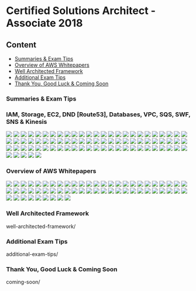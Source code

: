 # Certified Solutions Architect - Associate 2018

## Content

* [Summaries & Exam Tips](#summ)
* [Overview of AWS Whitepapers](#overview-of-aws-whitepapers)
* [Well Architected Framework](#waf)
* [Additional Exam Tips](#tips)
* [Thank You, Good Luck & Coming Soon](#soon)



### <a id="summ"></a>Summaries & Exam Tips 
### IAM, Storage, EC2, DND [Route53], Databases, VPC, SQS, SWF, SNS & Kinesis

![](summaries-and-exam-tips/Screenshot%20from%202018-02-04%2021-07-28.png)
![](summaries-and-exam-tips/Screenshot%20from%202018-02-04%2021-07-44.png)
![](summaries-and-exam-tips/Screenshot%20from%202018-02-04%2021-07-51.png)
![](summaries-and-exam-tips/Screenshot%20from%202018-02-04%2021-08-01.png)
![](summaries-and-exam-tips/Screenshot%20from%202018-02-04%2021-08-36.png)
![](summaries-and-exam-tips/Screenshot%20from%202018-02-04%2021-08-47.png)
![](summaries-and-exam-tips/Screenshot%20from%202018-02-04%2021-08-58.png)
![](summaries-and-exam-tips/Screenshot%20from%202018-02-04%2021-09-45.png)
![](summaries-and-exam-tips/Screenshot%20from%202018-02-04%2021-10-27.png)
![](summaries-and-exam-tips/Screenshot%20from%202018-02-04%2021-10-34.png)
![](summaries-and-exam-tips/Screenshot%20from%202018-02-04%2021-10-43.png)
![](summaries-and-exam-tips/Screenshot%20from%202018-02-04%2021-10-50.png)
![](summaries-and-exam-tips/Screenshot%20from%202018-02-04%2021-11-00.png)
![](summaries-and-exam-tips/Screenshot%20from%202018-02-04%2021-11-07.png)
![](summaries-and-exam-tips/Screenshot%20from%202018-02-04%2021-11-19.png)
![](summaries-and-exam-tips/Screenshot%20from%202018-02-04%2021-11-30.png)
![](summaries-and-exam-tips/Screenshot%20from%202018-02-04%2021-11-39.png)
![](summaries-and-exam-tips/Screenshot%20from%202018-02-04%2021-12-08.png)
![](summaries-and-exam-tips/Screenshot%20from%202018-02-04%2021-12-29.png)
![](summaries-and-exam-tips/Screenshot%20from%202018-02-04%2021-13-15.png)
![](summaries-and-exam-tips/Screenshot%20from%202018-02-04%2021-13-19.png)
![](summaries-and-exam-tips/Screenshot%20from%202018-02-04%2021-13-37.png)
![](summaries-and-exam-tips/Screenshot%20from%202018-02-04%2021-14-05.png)
![](summaries-and-exam-tips/Screenshot%20from%202018-02-04%2021-14-15.png)
![](summaries-and-exam-tips/Screenshot%20from%202018-02-04%2021-14-23.png)
![](summaries-and-exam-tips/Screenshot%20from%202018-02-04%2021-14-35.png)
![](summaries-and-exam-tips/Screenshot%20from%202018-02-04%2021-14-44.png)
![](summaries-and-exam-tips/Screenshot%20from%202018-02-04%2021-15-21.png)
![](summaries-and-exam-tips/Screenshot%20from%202018-02-04%2021-15-29.png)
![](summaries-and-exam-tips/Screenshot%20from%202018-02-04%2021-15-35.png)
![](summaries-and-exam-tips/Screenshot%20from%202018-02-04%2021-15-44.png)
![](summaries-and-exam-tips/Screenshot%20from%202018-02-04%2021-16-12.png)
![](summaries-and-exam-tips/Screenshot%20from%202018-02-04%2021-16-25.png)
![](summaries-and-exam-tips/Screenshot%20from%202018-02-04%2021-16-49.png)
![](summaries-and-exam-tips/Screenshot%20from%202018-02-04%2021-16-59.png)
![](summaries-and-exam-tips/Screenshot%20from%202018-02-04%2021-17-06.png)
![](summaries-and-exam-tips/Screenshot%20from%202018-02-04%2021-17-15.png)
![](summaries-and-exam-tips/Screenshot%20from%202018-02-04%2021-17-36.png)
![](summaries-and-exam-tips/Screenshot%20from%202018-02-04%2021-17-41.png)
![](summaries-and-exam-tips/Screenshot%20from%202018-02-04%2021-17-58.png)
![](summaries-and-exam-tips/Screenshot%20from%202018-02-04%2021-18-09.png)
![](summaries-and-exam-tips/Screenshot%20from%202018-02-04%2021-19-10.png)
![](summaries-and-exam-tips/Screenshot%20from%202018-02-04%2021-19-26.png)
![](summaries-and-exam-tips/Screenshot%20from%202018-02-04%2021-19-29.png)
![](summaries-and-exam-tips/Screenshot%20from%202018-02-04%2021-20-42.png)
![](summaries-and-exam-tips/Screenshot%20from%202018-02-04%2021-20-51.png)
![](summaries-and-exam-tips/Screenshot%20from%202018-02-04%2021-21-03.png)
![](summaries-and-exam-tips/Screenshot%20from%202018-02-04%2021-21-11.png)
![](summaries-and-exam-tips/Screenshot%20from%202018-02-04%2021-21-23.png)
![](summaries-and-exam-tips/Screenshot%20from%202018-02-04%2021-21-29.png)
![](summaries-and-exam-tips/Screenshot%20from%202018-02-04%2021-21-56.png)
![](summaries-and-exam-tips/Screenshot%20from%202018-02-04%2021-22-04.png)
![](summaries-and-exam-tips/Screenshot%20from%202018-02-04%2021-22-27.png)
![](summaries-and-exam-tips/Screenshot%20from%202018-02-04%2021-22-30.png)
![](summaries-and-exam-tips/Screenshot%20from%202018-02-04%2021-23-10.png)
![](summaries-and-exam-tips/Screenshot%20from%202018-02-04%2021-23-18.png)
![](summaries-and-exam-tips/Screenshot%20from%202018-02-04%2021-23-36.png)
![](summaries-and-exam-tips/Screenshot%20from%202018-02-04%2021-24-03.png)
![](summaries-and-exam-tips/Screenshot%20from%202018-02-04%2021-24-38.png)
![](summaries-and-exam-tips/Screenshot%20from%202018-02-04%2021-25-06.png)
![](summaries-and-exam-tips/Screenshot%20from%202018-02-04%2021-25-17.png)
![](summaries-and-exam-tips/Screenshot%20from%202018-02-04%2021-25-22.png)
![](summaries-and-exam-tips/Screenshot%20from%202018-02-04%2021-25-41.png)
![](summaries-and-exam-tips/Screenshot%20from%202018-02-04%2021-25-46.png)
![](summaries-and-exam-tips/Screenshot%20from%202018-02-04%2021-25-54.png)
![](summaries-and-exam-tips/Screenshot%20from%202018-02-04%2021-26-17.png)
![](summaries-and-exam-tips/Screenshot%20from%202018-02-04%2021-26-41.png)
![](summaries-and-exam-tips/Screenshot%20from%202018-02-04%2021-26-48.png)
![](summaries-and-exam-tips/Screenshot%20from%202018-02-04%2021-26-56.png)
![](summaries-and-exam-tips/Screenshot%20from%202018-02-04%2021-27-39.png)
![](summaries-and-exam-tips/Screenshot%20from%202018-02-04%2021-27-46.png)
![](summaries-and-exam-tips/Screenshot%20from%202018-02-04%2021-28-03.png)
![](summaries-and-exam-tips/Screenshot%20from%202018-02-04%2021-28-10.png)
![](summaries-and-exam-tips/Screenshot%20from%202018-02-04%2021-28-17.png)
![](summaries-and-exam-tips/Screenshot%20from%202018-02-04%2021-28-27.png)
![](summaries-and-exam-tips/Screenshot%20from%202018-02-04%2021-28-47.png)
![](summaries-and-exam-tips/Screenshot%20from%202018-02-04%2021-28-53.png)
![](summaries-and-exam-tips/Screenshot%20from%202018-02-04%2021-29-01.png)
![](summaries-and-exam-tips/Screenshot%20from%202018-02-04%2021-29-06.png)
![](summaries-and-exam-tips/Screenshot%20from%202018-02-04%2021-29-24.png)


### Overview of AWS Whitepapers

![](white-papers-overview/Screenshot%20from%202018-02-05%2017-00-00.png)
![](white-papers-overview/Screenshot%20from%202018-02-05%2017-00-58.png)
![](white-papers-overview/Screenshot%20from%202018-02-05%2017-02-13.png)
![](white-papers-overview/Screenshot%20from%202018-02-05%2017-02-32.png)
![](white-papers-overview/Screenshot%20from%202018-02-05%2017-03-14.png)
![](white-papers-overview/Screenshot%20from%202018-02-05%2017-03-41.png)
![](white-papers-overview/Screenshot%20from%202018-02-05%2017-05-13.png)
![](white-papers-overview/Screenshot%20from%202018-02-05%2017-05-17.png)
![](white-papers-overview/Screenshot%20from%202018-02-05%2017-08-11.png)
![](white-papers-overview/Screenshot%20from%202018-02-05%2017-09-47.png)
![](white-papers-overview/Screenshot%20from%202018-02-05%2017-10-44.png)
![](white-papers-overview/Screenshot%20from%202018-02-05%2017-11-04.png)
![](white-papers-overview/Screenshot%20from%202018-02-05%2017-11-45.png)
![](white-papers-overview/Screenshot%20from%202018-02-05%2017-13-02.png)
![](white-papers-overview/Screenshot%20from%202018-02-05%2017-13-54.png)
![](white-papers-overview/Screenshot%20from%202018-02-05%2017-21-35.png)
![](white-papers-overview/Screenshot%20from%202018-02-05%2017-23-13.png)
![](white-papers-overview/Screenshot%20from%202018-02-05%2017-24-30.png)
![](white-papers-overview/Screenshot%20from%202018-02-05%2017-24-39.png)
![](white-papers-overview/Screenshot%20from%202018-02-05%2017-25-34.png)
![](white-papers-overview/Screenshot%20from%202018-02-05%2017-26-26.png)
![](white-papers-overview/Screenshot%20from%202018-02-05%2017-28-09.png)
![](white-papers-overview/Screenshot%20from%202018-02-05%2017-29-46.png)
![](white-papers-overview/Screenshot%20from%202018-02-05%2017-30-32.png)
![](white-papers-overview/Screenshot%20from%202018-02-05%2017-30-35.png)
![](white-papers-overview/Screenshot%20from%202018-02-05%2017-31-42.png)
![](white-papers-overview/Screenshot%20from%202018-02-05%2017-32-58.png)
![](white-papers-overview/Screenshot%20from%202018-02-05%2017-33-38.png)
![](white-papers-overview/Screenshot%20from%202018-02-05%2017-34-50.png)
![](white-papers-overview/Screenshot%20from%202018-02-05%2017-35-49.png)
![](white-papers-overview/Screenshot%20from%202018-02-05%2017-37-06.png)
![](white-papers-overview/Screenshot%20from%202018-02-05%2017-39-36.png)
![](white-papers-overview/Screenshot%20from%202018-02-05%2017-39-50.png)
![](white-papers-overview/Screenshot%20from%202018-02-05%2017-40-46.png)
![](white-papers-overview/Screenshot%20from%202018-02-05%2017-42-56.png)
![](white-papers-overview/Screenshot%20from%202018-02-05%2017-44-10.png)
![](white-papers-overview/Screenshot%20from%202018-02-05%2017-45-59.png)
![](white-papers-overview/Screenshot%20from%202018-02-05%2017-56-49.png)
![](white-papers-overview/Screenshot%20from%202018-02-05%2017-57-19.png)
![](white-papers-overview/Screenshot%20from%202018-02-05%2017-58-01.png)
![](white-papers-overview/Screenshot%20from%202018-02-05%2017-59-34.png)
![](white-papers-overview/Screenshot%20from%202018-02-05%2018-00-04.png)
![](white-papers-overview/Screenshot%20from%202018-02-05%2018-01-19.png)
![](white-papers-overview/Screenshot%20from%202018-02-05%2018-02-26.png)
![](white-papers-overview/Screenshot%20from%202018-02-05%2018-03-20.png)
![](white-papers-overview/Screenshot%20from%202018-02-05%2018-05-28.png)
![](white-papers-overview/Screenshot%20from%202018-02-05%2018-07-11.png)
![](white-papers-overview/Screenshot%20from%202018-02-05%2018-08-43.png)
![](white-papers-overview/Screenshot%20from%202018-02-05%2018-09-16.png)
![](white-papers-overview/Screenshot%20from%202018-02-05%2018-10-18.png)
![](white-papers-overview/Screenshot%20from%202018-02-05%2018-12-07.png)
![](white-papers-overview/Screenshot%20from%202018-02-05%2018-12-43.png)
![](white-papers-overview/Screenshot%20from%202018-02-05%2018-14-26.png)
![](white-papers-overview/Screenshot%20from%202018-02-05%2018-14-42.png)
![](white-papers-overview/Screenshot%20from%202018-02-05%2018-16-43.png)
![](white-papers-overview/Screenshot%20from%202018-02-05%2018-17-14.png)
![](white-papers-overview/Screenshot%20from%202018-02-05%2018-17-23.png)
![](white-papers-overview/Screenshot%20from%202018-02-05%2018-17-51.png)
![](white-papers-overview/Screenshot%20from%202018-02-05%2018-19-55.png)


### <a id="waf"></a>Well Architected Framework
well-architected-framework/

### <a id="tips"></a>Additional Exam Tips
additional-exam-tips/

### <a id="soon"></a>Thank You, Good Luck & Coming Soon
coming-soon/
